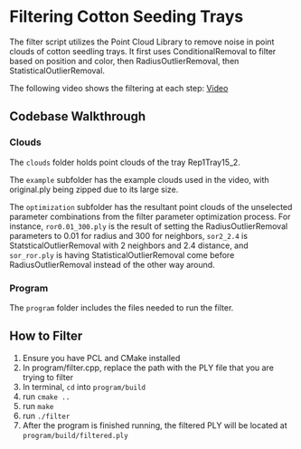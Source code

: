 # Filtering Cotton Seeding Trays
The filter script utilizes the Point Cloud Library to remove noise in point clouds of cotton seedling trays. It first uses ConditionalRemoval to filter based on position and color, then RadiusOutlierRemoval, then StatisticalOutlierRemoval.

The following video shows the filtering at each step: [Video](https://www.youtube.com/watch?v=1mu3onTN6gg)

## Codebase Walkthrough
### Clouds
The `clouds` folder holds point clouds of the tray Rep1Tray15_2.

The `example` subfolder has the example clouds used in the video, with original.ply being zipped due to its large size.

The `optimization` subfolder has the resultant point clouds of the unselected parameter combinations from the filter parameter optimization process. For instance, `ror0.01_300.ply` is the result of setting the RadiusOutlierRemoval parameters to 0.01 for radius and 300 for neighbors, `sor2_2.4` is StatsticalOutlierRemoval with 2 neighbors and 2.4 distance, and `sor_ror.ply` is having StatisticalOutlierRemoval come before RadiusOutlierRemoval instead of the other way around.

### Program
The `program` folder includes the files needed to run the filter.


## How to Filter
1. Ensure you have PCL and CMake installed
2. In program/filter.cpp, replace the path with the PLY file that you are trying to filter
3. In terminal, `cd` into `program/build`
4. run `cmake ..`
5. run `make`
6. run `./filter`
7. After the program is finished running, the filtered PLY will be located at `program/build/filtered.ply`

